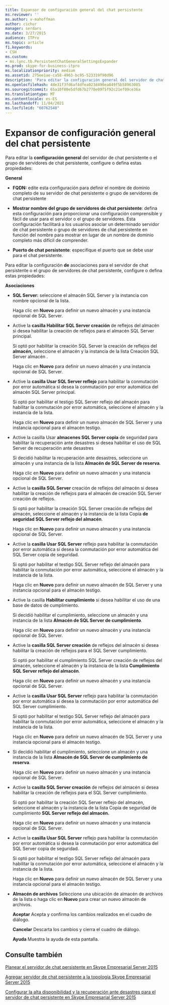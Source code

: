```yaml
---
title: Expansor de configuración general del chat persistente
ms.reviewer: ''
ms.author: v-mahoffman
author: cichur
manager: serdars
ms.date: 3/27/2015
audience: ITPro
ms.topic: article
f1.keywords:
- CSH
ms.custom:
- ms.lync.tb.PersistentChatGeneralSettingsExpander
ms.prod: skype-for-business-itpro
ms.localizationpriority: medium
ms.assetid: 275ee1ae-ca58-4963-bc95-523319f90d96
description: 'Para editar la configuración general del servidor de chat persistente o el grupo de servidores de chat persistente, configure o defina estas propiedades:'
ms.openlocfilehash: 4de31f3fd6af4dfea023d490ea849f5b58963085
ms.sourcegitcommit: 65a10f80e5dfd67b2778e09f5f92c21ef09ce36a
ms.translationtype: MT
ms.contentlocale: es-ES
ms.lasthandoff: 11/04/2021
ms.locfileid: "60762548"
---
```

# <a name="persistent-chat-general-settings-expander"></a>Expansor de configuración general del chat persistente
 
Para editar la **configuración general** del servidor de chat persistente o el grupo de servidores de chat persistente, configure o defina estas propiedades:
  
 **General**
  
- **FQDN:** edite esta configuración para definir el nombre de dominio completo de su servidor de chat persistente o grupo de servidores de chat persistente
    
- **Mostrar nombre del grupo de servidores de chat persistente**: defina esta configuración para proporcionar una configuración comprensible y fácil de usar para el servidor o el grupo de servidores. Esta configuración facilitará a los usuarios asociar un determinado servidor de chat persistente o grupo de servidores de chat persistente en función del nombre para mostrar en lugar de un nombre de dominio completo más difícil de comprender.
    
- **Puerto de chat persistente**: especifique el puerto que se debe usar para el chat persistente.
    
Para editar la configuración **de** asociaciones para el servidor de chat persistente o el grupo de servidores de chat persistente, configure o defina estas propiedades:
  
 **Asociaciones**
  
- **SQL Server:** seleccione el almacén SQL Server y la instancia con nombre opcional de la lista.
    
    Haga clic en **Nuevo** para definir un nuevo almacén y una instancia opcional de SQL Server.
    
- Active la **casilla Habilitar SQL Server creación** de reflejos del almacén si desea habilitar la creación de reflejos para el almacén SQL Server principal.
    
    Si optó por habilitar la creación SQL Server la creación de reflejos del **almacén,** seleccione el almacén y la instancia de la lista Creación SQL Server almacén .
    
    Haga clic en **Nuevo** para definir un nuevo almacén y una instancia opcional de SQL Server.
    
- Active la **casilla Usar SQL Server reflejo** para habilitar la conmutación por error automática si desea la conmutación por error automática del almacén SQL Server principal.
    
    Si optó por habilitar el testigo SQL Server reflejo del almacén para habilitar la conmutación por error automática, seleccione el almacén y la instancia de la lista.
    
    Haga clic en **Nuevo** para definir un nuevo almacén de SQL Server y una instancia opcional para el almacén testigo.
    
- Active la casilla Usar **almacenes SQL Server copia** de seguridad para habilitar la recuperación ante desastres si desea habilitar el uso de SQL Server de recuperación ante desastres
    
    Si decidió habilitar la recuperación ante desastres, seleccione un almacén y una instancia de la lista **Almacén de SQL Server de reserva**.
    
    Haga clic en **Nuevo** para definir un nuevo almacén y una instancia opcional de SQL Server.
    
- Active la **casilla SQL Server** creación de reflejos del almacén si desea habilitar la creación de reflejos para el almacén de creación SQL Server creación de reflejos.
    
    Si optó por habilitar la creación SQL Server creación de reflejos del almacén, seleccione el almacén y la instancia de la lista Copia **de seguridad SQL Server reflejo del almacén**.
    
    Haga clic en **Nuevo** para definir un nuevo almacén y una instancia opcional de SQL Server.
    
- Active la **casilla Usar SQL Server** reflejo para habilitar la conmutación por error automática si desea la conmutación por error automática del SQL Server copia de seguridad.
    
    Si optó por habilitar el testigo SQL Server reflejo del almacén para habilitar la conmutación por error automática, seleccione el almacén y la instancia de la lista.
    
    Haga clic en **Nuevo** para definir un nuevo almacén de SQL Server y una instancia opcional para el almacén testigo.
    
- Active la casilla **Habilitar cumplimiento** si desea habilitar el uso de una base de datos de cumplimiento.
    
    Si decidió habilitar el cumplimiento, seleccione un almacén y una instancia de la lista **Almacén de SQL Server de cumplimiento**.
    
    Haga clic en **Nuevo** para definir un nuevo almacén y una instancia opcional de SQL Server.
    
- Active la **casilla SQL Server creación** de reflejos del almacén si desea habilitar la creación de reflejos para el SQL Server cumplimiento.
    
    Si optó por habilitar el cumplimiento SQL Server creación de reflejos del almacén, seleccione el almacén y la instancia de la lista **Cumplimiento SQL Server reflejo del almacén**.
    
    Haga clic en **Nuevo** para definir un nuevo almacén y una instancia opcional de SQL Server.
    
- Active la **casilla Usar SQL Server** reflejo para habilitar la conmutación por error automática si desea la conmutación por error automática del SQL Server cumplimiento.
    
    Si optó por habilitar el testigo SQL Server reflejo del almacén para habilitar la conmutación por error automática, seleccione el almacén y la instancia de la lista.
    
    Haga clic en **Nuevo** para definir un nuevo almacén de SQL Server y una instancia opcional para el almacén testigo.
    
- Si decidió habilitar el cumplimiento, seleccione un almacén y una instancia de la lista **Almacén de SQL Server de cumplimiento de reserva**.
    
    Haga clic en **Nuevo** para definir un nuevo almacén y una instancia opcional de SQL Server.
    
- Active la **casilla SQL Server creación** de reflejos del almacén si desea habilitar la creación de reflejos para el SQL Server cumplimiento.
    
    Si optó por habilitar la creación SQL Server reflejo del almacén, seleccione el almacén y la instancia de la lista Copia de seguridad de cumplimiento **SQL Server reflejo del almacén.**
    
    Haga clic en **Nuevo** para definir un nuevo almacén y una instancia opcional de SQL Server.
    
- Active la **casilla Usar SQL Server** reflejo para habilitar la conmutación por error automática si desea la conmutación por error automática del SQL Server copia de seguridad.
    
    Si optó por habilitar el testigo SQL Server reflejo del almacén para habilitar la conmutación por error automática, seleccione el almacén y la instancia de la lista.
    
    Haga clic en **Nuevo** para definir un nuevo almacén de SQL Server y una instancia opcional para el almacén testigo.
    
- **Almacén de archivos** Seleccione una ubicación de almacén de archivos de la lista o haga clic en **Nuevo** para crear un nuevo almacén de archivos.
    
  **Aceptar** Acepta y confirma los cambios realizados en el cuadro de diálogo.
  
  **Cancelar** Descarta los cambios y cierra el cuadro de diálogo.
  
  **Ayuda** Muestra la ayuda de esta pantalla.
  
## <a name="see-also"></a>Consulte también

[Planear el servidor de chat persistente en Skype Empresarial Server 2015](../../plan-your-deployment/persistent-chat-server/persistent-chat-server.md)
  
[Agregar servidor de chat persistente a la topología Skype Empresarial Server 2015](../../deploy/deploy-persistent-chat-server/add-persistent-chat-server.md)
  
[Configurar la alta disponibilidad y la recuperación ante desastres para el servidor de chat persistente en Skype Empresarial Server 2015](../../deploy/deploy-persistent-chat-server/configure-hadr-for-persistent-chat.md)

